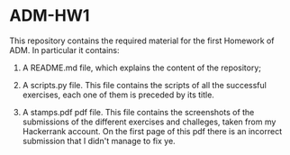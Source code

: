 # ADM-HW1

This repository contains the required material for the first Homework of ADM. In particular it contains: 

1. A README.md file, which explains the content of the repository;

2. A scripts.py file. This file contains the scripts of all the successful exercises, each one of them is preceded by its title. 

3. A stamps.pdf pdf file. This file contains the screenshots of the submissions of the different exercises and challeges, taken from my Hackerrank account. 
   On the first page of this pdf there is an incorrect submission that I didn't manage to fix ye.

